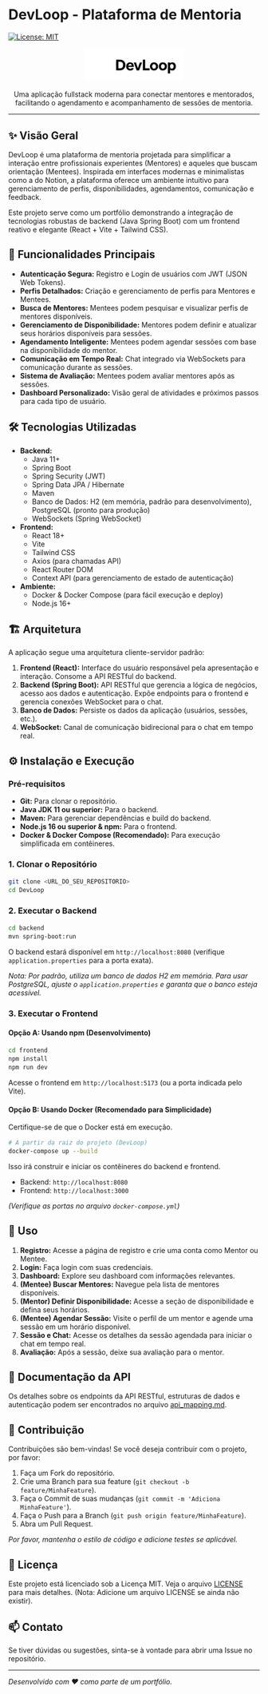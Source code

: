 # DevLoop - Plataforma de Mentoria

[![License: MIT](https://img.shields.io/badge/License-MIT-yellow.svg)](https://opensource.org/licenses/MIT) <!-- Placeholder: Adicione badges relevantes -->

<p align="center">
  <img src="./frontend/public/logo.svg" alt="DevLoop Logo" width="200"/>
</p>

<p align="center">
  Uma aplicação fullstack moderna para conectar mentores e mentorados, facilitando o agendamento e acompanhamento de sessões de mentoria.
</p>

---

## ✨ Visão Geral

DevLoop é uma plataforma de mentoria projetada para simplificar a interação entre profissionais experientes (Mentores) e aqueles que buscam orientação (Mentees). Inspirada em interfaces modernas e minimalistas como a do Notion, a plataforma oferece um ambiente intuitivo para gerenciamento de perfis, disponibilidades, agendamentos, comunicação e feedback.

Este projeto serve como um portfólio demonstrando a integração de tecnologias robustas de backend (Java Spring Boot) com um frontend reativo e elegante (React + Vite + Tailwind CSS).

## 🚀 Funcionalidades Principais

*   **Autenticação Segura:** Registro e Login de usuários com JWT (JSON Web Tokens).
*   **Perfis Detalhados:** Criação e gerenciamento de perfis para Mentores e Mentees.
*   **Busca de Mentores:** Mentees podem pesquisar e visualizar perfis de mentores disponíveis.
*   **Gerenciamento de Disponibilidade:** Mentores podem definir e atualizar seus horários disponíveis para sessões.
*   **Agendamento Inteligente:** Mentees podem agendar sessões com base na disponibilidade do mentor.
*   **Comunicação em Tempo Real:** Chat integrado via WebSockets para comunicação durante as sessões.
*   **Sistema de Avaliação:** Mentees podem avaliar mentores após as sessões.
*   **Dashboard Personalizado:** Visão geral de atividades e próximos passos para cada tipo de usuário.

## 🛠️ Tecnologias Utilizadas

*   **Backend:**
    *   Java 11+
    *   Spring Boot
    *   Spring Security (JWT)
    *   Spring Data JPA / Hibernate
    *   Maven
    *   Banco de Dados: H2 (em memória, padrão para desenvolvimento), PostgreSQL (pronto para produção)
    *   WebSockets (Spring WebSocket)
*   **Frontend:**
    *   React 18+
    *   Vite
    *   Tailwind CSS
    *   Axios (para chamadas API)
    *   React Router DOM
    *   Context API (para gerenciamento de estado de autenticação)
*   **Ambiente:**
    *   Docker & Docker Compose (para fácil execução e deploy)
    *   Node.js 16+

## 🏗️ Arquitetura

A aplicação segue uma arquitetura cliente-servidor padrão:

1.  **Frontend (React):** Interface do usuário responsável pela apresentação e interação. Consome a API RESTful do backend.
2.  **Backend (Spring Boot):** API RESTful que gerencia a lógica de negócios, acesso aos dados e autenticação. Expõe endpoints para o frontend e gerencia conexões WebSocket para o chat.
3.  **Banco de Dados:** Persiste os dados da aplicação (usuários, sessões, etc.).
4.  **WebSocket:** Canal de comunicação bidirecional para o chat em tempo real.

## ⚙️ Instalação e Execução

### Pré-requisitos

*   **Git:** Para clonar o repositório.
*   **Java JDK 11 ou superior:** Para o backend.
*   **Maven:** Para gerenciar dependências e build do backend.
*   **Node.js 16 ou superior & npm:** Para o frontend.
*   **Docker & Docker Compose (Recomendado):** Para execução simplificada em contêineres.

### 1. Clonar o Repositório

```bash
git clone <URL_DO_SEU_REPOSITORIO>
cd DevLoop
```

### 2. Executar o Backend

```bash
cd backend
mvn spring-boot:run
```

O backend estará disponível em `http://localhost:8080` (verifique `application.properties` para a porta exata).

*Nota: Por padrão, utiliza um banco de dados H2 em memória. Para usar PostgreSQL, ajuste o `application.properties` e garanta que o banco esteja acessível.*

### 3. Executar o Frontend

#### Opção A: Usando npm (Desenvolvimento)

```bash
cd frontend
npm install
npm run dev
```

Acesse o frontend em `http://localhost:5173` (ou a porta indicada pelo Vite).

#### Opção B: Usando Docker (Recomendado para Simplicidade)

Certifique-se de que o Docker está em execução.

```bash
# A partir da raiz do projeto (DevLoop)
docker-compose up --build
```

Isso irá construir e iniciar os contêineres do backend e frontend.
*   Backend: `http://localhost:8080`
*   Frontend: `http://localhost:3000`

*(Verifique as portas no arquivo `docker-compose.yml`)*

## 📖 Uso

1.  **Registro:** Acesse a página de registro e crie uma conta como Mentor ou Mentee.
2.  **Login:** Faça login com suas credenciais.
3.  **Dashboard:** Explore seu dashboard com informações relevantes.
4.  **(Mentee) Buscar Mentores:** Navegue pela lista de mentores disponíveis.
5.  **(Mentor) Definir Disponibilidade:** Acesse a seção de disponibilidade e defina seus horários.
6.  **(Mentee) Agendar Sessão:** Visite o perfil de um mentor e agende uma sessão em um horário disponível.
7.  **Sessão e Chat:** Acesse os detalhes da sessão agendada para iniciar o chat em tempo real.
8.  **Avaliação:** Após a sessão, deixe sua avaliação para o mentor.

## 📄 Documentação da API

Os detalhes sobre os endpoints da API RESTful, estruturas de dados e autenticação podem ser encontrados no arquivo [api_mapping.md](./api_mapping.md).

## 🤝 Contribuição

Contribuições são bem-vindas! Se você deseja contribuir com o projeto, por favor:

1.  Faça um Fork do repositório.
2.  Crie uma Branch para sua feature (`git checkout -b feature/MinhaFeature`).
3.  Faça o Commit de suas mudanças (`git commit -m 'Adiciona MinhaFeature'`).
4.  Faça o Push para a Branch (`git push origin feature/MinhaFeature`).
5.  Abra um Pull Request.

*Por favor, mantenha o estilo de código e adicione testes se aplicável.*

## 📜 Licença

Este projeto está licenciado sob a Licença MIT. Veja o arquivo [LICENSE](LICENSE) para mais detalhes. (Nota: Adicione um arquivo LICENSE se ainda não existir).

## 📫 Contato

Se tiver dúvidas ou sugestões, sinta-se à vontade para abrir uma Issue no repositório.

---

*Desenvolvido com ❤️ como parte de um portfólio.*

